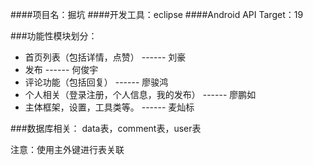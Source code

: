 ####项目名：掘坑
####开发工具：eclipse
####Android API Target：19

###功能性模块划分：
* 首页列表（包括详情，点赞）                  ------ 刘豪
* 发布                                        ------ 何俊宇
* 评论功能（包括回复）                        ------ 廖骏鸿
* 个人相关（登录注册，个人信息，我的发布）    ------ 廖鹏如
* 主体框架，设置，工具类等。                  ------ 麦灿标


###数据库相关：
data表，comment表，user表

注意：使用主外键进行表关联
